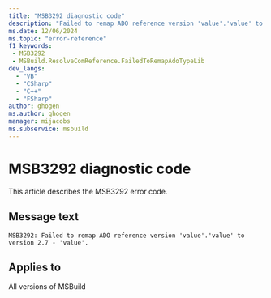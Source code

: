 ```yaml
---
title: "MSB3292 diagnostic code"
description: "Failed to remap ADO reference version 'value'.'value' to version 2.7 - 'value'."
ms.date: 12/06/2024
ms.topic: "error-reference"
f1_keywords:
 - MSB3292
 - MSBuild.ResolveComReference.FailedToRemapAdoTypeLib
dev_langs:
  - "VB"
  - "CSharp"
  - "C++"
  - "FSharp"
author: ghogen
ms.author: ghogen
manager: mijacobs
ms.subservice: msbuild
---
```


# MSB3292 diagnostic code

<!-- :::ErrorDefinitionDescription::: -->
<!-- :::editable-content name="introDescription"::: -->
This article describes the MSB3292 error code.
<!-- :::editable-content-end::: -->

## Message text

`MSB3292: Failed to remap ADO reference version 'value'.'value' to version 2.7 - 'value'.`

<!-- :::editable-content name="postOutputDescription"::: -->
<!--
{StrBegin="MSB3292: "}
-->
<!-- :::editable-content-end::: -->
<!-- :::ErrorDefinitionDescription-end::: -->

## Applies to

All versions of MSBuild
